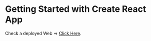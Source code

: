 # Getting Started with Create React App

Check a deployed Web =>  [Click Here](https://rococo-tarsier-20d75d.netlify.app/).
